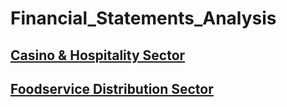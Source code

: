 # Financial_Statements_Analysis
## [Casino & Hospitality Sector](Casino_Hospitability_Sector_Analysis/Casino_Hospitality_Sector_Analysis.pdf)
## [Foodservice Distribution Sector](Foodservice_Distribution_Sector_Analysis/Foodservice_Distribution_Sector_Analysis.pdf)

